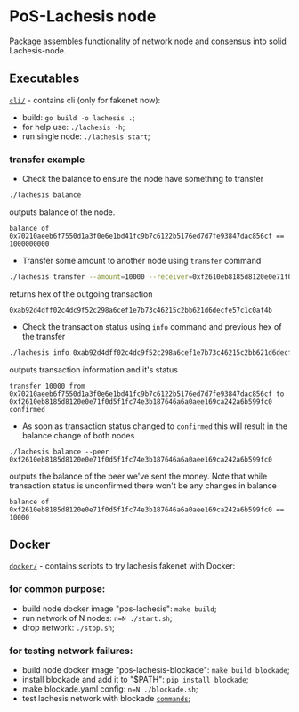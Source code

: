# PoS-Lachesis node

Package assembles functionality of [network node](../posnode/) and [consensus](../posposet/) into solid Lachesis-node.

## Executables

[`cli/`](./cli/) - contains cli (only for fakenet now):

  - build: `go build -o lachesis .`;
  - for help use: `./lachesis -h`;
  - run single node: `./lachesis start`;


### transfer example

* Check the balance to ensure the node have something to transfer
```sh
./lachesis balance
```
 outputs balance of the node.
```
balance of 0x70210aeeb6f7550d1a3f0e6e1bd41fc9b7c6122b5176ed7d7fe93847dac856cf == 1000000000
```

* Transfer some amount to another node using `transfer` command
```sh
./lachesis transfer --amount=10000 --receiver=0xf2610eb8185d8120e0e71f0d5f1fc74e3b187646a6a0aee169ca242a6b599fc0
```
 returns hex of the outgoing transaction
```
0xab92d4dff02c4dc9f52c298a6cef1e7b73c46215c2bb621d6decfe57c1c0af4b
```

* Check the transaction status using `info` command and previous hex of the transfer
```sh
./lachesis info 0xab92d4dff02c4dc9f52c298a6cef1e7b73c46215c2bb621d6decfe57c1c0af4b
```
 outputs transaction information and it's status
```
transfer 10000 from 0x70210aeeb6f7550d1a3f0e6e1bd41fc9b7c6122b5176ed7d7fe93847dac856cf to 0xf2610eb8185d8120e0e71f0d5f1fc74e3b187646a6a0aee169ca242a6b599fc0 confirmed
```

* As soon as transaction status changed to `confirmed` this will result in the balance change of both nodes
```
./lachesis balance --peer 0xf2610eb8185d8120e0e71f0d5f1fc74e3b187646a6a0aee169ca242a6b599fc0
```
 outputs the balance of the peer we've sent the money. Note that while transaction status is unconfirmed there won't be any changes in balance
```
balance of 0xf2610eb8185d8120e0e71f0d5f1fc74e3b187646a6a0aee169ca242a6b599fc0 == 10000
```


## Docker

[`docker/`](./docker/) - contains scripts to try lachesis fakenet with Docker:


### for common purpose:

  - build node docker image "pos-lachesis": `make build`;
  - run network of N nodes: `n=N ./start.sh`;
  - drop network: `./stop.sh`;


### for testing network failures:

  - build node docker image "pos-lachesis-blockade": `make build blockade`;
  - install blockade and add it to "$PATH": `pip install blockade`;
  - make blockade.yaml config: `n=N ./blockade.sh`;
  - test lachesis network with blockade [`commands`](https://github.com/worstcase/blockade/blob/master/docs/commands.rst);
